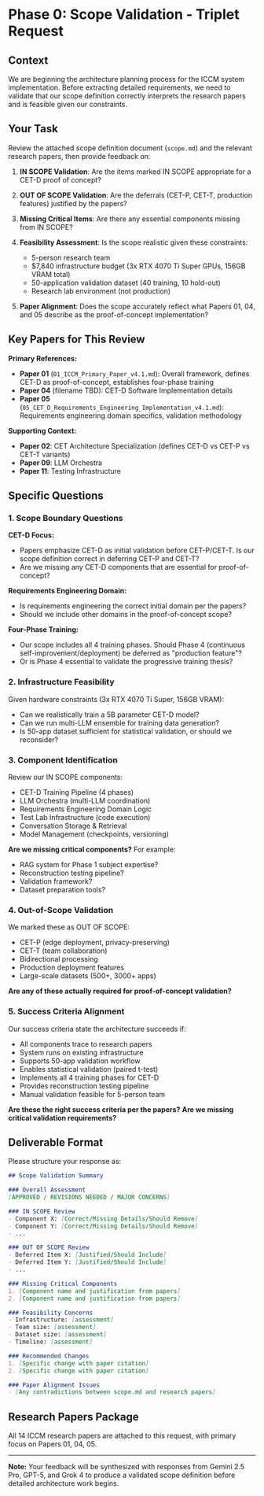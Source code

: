 # Phase 0: Scope Validation - Triplet Request

## Context

We are beginning the architecture planning process for the ICCM system implementation. Before extracting detailed requirements, we need to validate that our scope definition correctly interprets the research papers and is feasible given our constraints.

## Your Task

Review the attached scope definition document (`scope.md`) and the relevant research papers, then provide feedback on:

1. **IN SCOPE Validation**: Are the items marked IN SCOPE appropriate for a CET-D proof of concept?
2. **OUT OF SCOPE Validation**: Are the deferrals (CET-P, CET-T, production features) justified by the papers?
3. **Missing Critical Items**: Are there any essential components missing from IN SCOPE?
4. **Feasibility Assessment**: Is the scope realistic given these constraints:
   - 5-person research team
   - $7,840 infrastructure budget (3x RTX 4070 Ti Super GPUs, 156GB VRAM total)
   - 50-application validation dataset (40 training, 10 hold-out)
   - Research lab environment (not production)

5. **Paper Alignment**: Does the scope accurately reflect what Papers 01, 04, and 05 describe as the proof-of-concept implementation?

## Key Papers for This Review

**Primary References:**
- **Paper 01** (`01_ICCM_Primary_Paper_v4.1.md`): Overall framework, defines CET-D as proof-of-concept, establishes four-phase training
- **Paper 04** (filename TBD): CET-D Software Implementation details
- **Paper 05** (`05_CET_D_Requirements_Engineering_Implementation_v4.1.md`): Requirements engineering domain specifics, validation methodology

**Supporting Context:**
- **Paper 02**: CET Architecture Specialization (defines CET-D vs CET-P vs CET-T variants)
- **Paper 09**: LLM Orchestra
- **Paper 11**: Testing Infrastructure

## Specific Questions

### 1. Scope Boundary Questions

**CET-D Focus:**
- Papers emphasize CET-D as initial validation before CET-P/CET-T. Is our scope definition correct in deferring CET-P and CET-T?
- Are we missing any CET-D components that are essential for proof-of-concept?

**Requirements Engineering Domain:**
- Is requirements engineering the correct initial domain per the papers?
- Should we include other domains in the proof-of-concept scope?

**Four-Phase Training:**
- Our scope includes all 4 training phases. Should Phase 4 (continuous self-improvement/deployment) be deferred as "production feature"?
- Or is Phase 4 essential to validate the progressive training thesis?

### 2. Infrastructure Feasibility

Given hardware constraints (3x RTX 4070 Ti Super, 156GB VRAM):
- Can we realistically train a 5B parameter CET-D model?
- Can we run multi-LLM ensemble for training data generation?
- Is 50-app dataset sufficient for statistical validation, or should we reconsider?

### 3. Component Identification

Review our IN SCOPE components:
- CET-D Training Pipeline (4 phases)
- LLM Orchestra (multi-LLM coordination)
- Requirements Engineering Domain Logic
- Test Lab Infrastructure (code execution)
- Conversation Storage & Retrieval
- Model Management (checkpoints, versioning)

**Are we missing critical components?** For example:
- RAG system for Phase 1 subject expertise?
- Reconstruction testing pipeline?
- Validation framework?
- Dataset preparation tools?

### 4. Out-of-Scope Validation

We marked these as OUT OF SCOPE:
- CET-P (edge deployment, privacy-preserving)
- CET-T (team collaboration)
- Bidirectional processing
- Production deployment features
- Large-scale datasets (500+, 3000+ apps)

**Are any of these actually required for proof-of-concept validation?**

### 5. Success Criteria Alignment

Our success criteria state the architecture succeeds if:
- All components trace to research papers
- System runs on existing infrastructure
- Supports 50-app validation workflow
- Enables statistical validation (paired t-test)
- Implements all 4 training phases for CET-D
- Provides reconstruction testing pipeline
- Manual validation feasible for 5-person team

**Are these the right success criteria per the papers?**
**Are we missing critical validation requirements?**

## Deliverable Format

Please structure your response as:

```markdown
## Scope Validation Summary

### Overall Assessment
[APPROVED / REVISIONS NEEDED / MAJOR CONCERNS]

### IN SCOPE Review
- Component X: [Correct/Missing Details/Should Remove]
- Component Y: [Correct/Missing Details/Should Remove]
- ...

### OUT OF SCOPE Review
- Deferred Item X: [Justified/Should Include]
- Deferred Item Y: [Justified/Should Include]
- ...

### Missing Critical Components
1. [Component name and justification from papers]
2. [Component name and justification from papers]

### Feasibility Concerns
- Infrastructure: [assessment]
- Team size: [assessment]
- Dataset size: [assessment]
- Timeline: [assessment]

### Recommended Changes
1. [Specific change with paper citation]
2. [Specific change with paper citation]

### Paper Alignment Issues
- [Any contradictions between scope.md and research papers]
```

## Research Papers Package

All 14 ICCM research papers are attached to this request, with primary focus on Papers 01, 04, 05.

---

**Note:** Your feedback will be synthesized with responses from Gemini 2.5 Pro, GPT-5, and Grok 4 to produce a validated scope definition before detailed architecture work begins.
